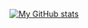 [![My GitHub stats](https://github-readme-stats.vercel.app/api?username=changanmoon)](https://github.com/anuraghazra/github-readme-stats)
